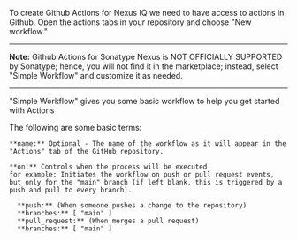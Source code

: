 
To create Github Actions for Nexus IQ we need to have access to actions in Github. Open the actions tabs in your repository and choose "New workflow."
*****************
**Note:** Github Actions for Sonatype Nexus is NOT OFFICIALLY SUPPORTED by Sonatype; hence, you will not find it in the marketplace; instead, select "Simple Workflow" and customize it as needed.
*****************
"Simple Workflow" gives you some basic workflow to help you get started with Actions

The following are some basic terms:
````````````````
**name:** Optional - The name of the workflow as it will appear in the "Actions" tab of the GitHub repository.

**on:** Controls when the process will be executed
for example: Initiates the workflow on push or pull request events, but only for the "main" branch (if left blank, this is triggered by a push and pull to every branch).

  **push:** (When someone pushes a change to the repository)
  **branches:** [ "main" ]
  **pull_request:** (When merges a pull request)
  **branches:** [ "main" ]
